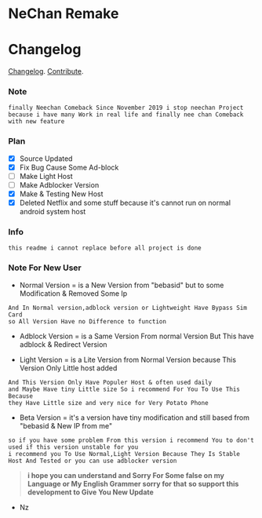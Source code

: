 # NeChan Remake
# Changelog
[Changelog](https://github.com/Ncode2014/NeeChanRemake/blob/master/Changelog.md).
[Contribute](https://github.com/Ncode2014/NeeChanRemake/blob/master/contribute.md).
### Note
```
finally Neechan Comeback Since November 2019 i stop neechan Project 
because i have many Work in real life and finally nee chan Comeback with new feature 
``` 

### Plan
- [x] Source Updated
- [x] Fix Bug Cause Some Ad-block
- [ ] Make Light Host
- [ ] Make Adblocker Version
- [x] Make & Testing New Host
- [x] Deleted Netflix and some stuff because it's cannot run on normal android system host

### Info
``` 
this readme i cannot replace before all project is done
```

### Note For New User
- Normal Version = is a New Version from "bebasid" but to some Modification & Removed Some Ip
```
And In Normal version,adblock version or Lightweight Have Bypass Sim Card
so All Version Have no Difference to function
```
- Adblock Version = is a Same Version From normal Version But This have adblock & Redirect Version

- Light Version = is a Lite Version from Normal Version because This Version Only Little host added 
```
And This Version Only Have Populer Host & often used daily
and Maybe Have tiny Little size So i recommend For You To Use This Because
they Have Little size and very nice for Very Potato Phone
```

- Beta Version = it's a version have tiny modification and still based from "bebasid & New IP from me"
```
so if you have some problem From this version i recommend You to don't used if this version unstable for you
i recommend you To Use Normal,Light Version Because They Is Stable Host And Tested or you can use adblocker version
```

>**i hope you can understand and Sorry For Some false on my Language or My English Grammer sorry for that**
>**so support this development to Give You New Update**
- Nz
